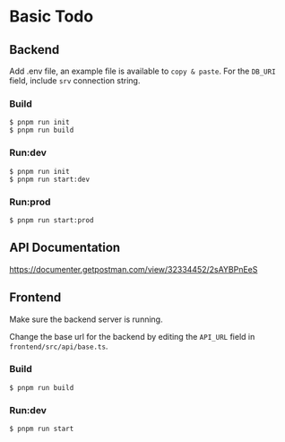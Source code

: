 # Basic Todo

## Backend
Add .env file, an example file is available to `copy & paste`.
For the `DB_URI` field, include `srv` connection string.

### Build

```
$ pnpm run init
$ pnpm run build
```

### Run:dev

```
$ pnpm run init
$ pnpm run start:dev
```

### Run:prod

```
$ pnpm run start:prod
```

## API Documentation

https://documenter.getpostman.com/view/32334452/2sAYBPnEeS

## Frontend

Make sure the backend server is running.

Change the base url for the backend by editing the `API_URL` field in `frontend/src/api/base.ts`.

### Build

```
$ pnpm run build
```

### Run:dev

```
$ pnpm run start
```
